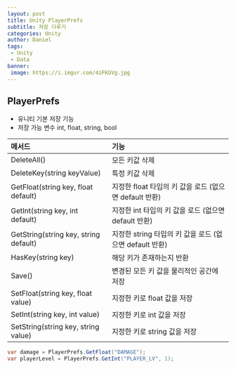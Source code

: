 ```yaml
---
layout: post
title: Unity PlayerPrefs
subtitle: 저장 다루기
categories: Unity
author: Daniel
tags: 
 - Unity
 - Data
banner:
 image: https://i.imgur.com/4zFKGVg.jpg
---
```

PlayerPrefs
--

- 유니티 기본 저장 기능
- 저장 가능 변수 int, float, string, bool

|메서드|기능|
|:--|:--|
|DeleteAll()|모든 키값 삭제|
|DeleteKey(string keyValue)|특정 키값 삭제|
|GetFloat(string key, float default)|지정한 float 타입의 키 값을 로드 (없으면 default 반환)|
|GetInt(string key, int default)|지정한 int 타입의 키 값을 로드 (없으면 default 반환)|
|GetString(string key, string default)|지정한 string 타입의 키 값을 로드 (없으면 default 반환)|
|HasKey(string key)|해당 키가 존재하는지 반환|
|Save()|변경된 모든 키 값을 물리적인 공간에 저장|
|SetFloat(string key, float value)|지정한 키로 float 값을 저장|
|SetInt(string key, int value)|지정한 키로 int 값을 저장|
|SetString(string key, string value)|지정한 키로 string 값을 저장|

```csharp
var damage = PlayerPrefs.GetFloat("DAMAGE");
var playerLevel = PlayerPrefs.GetInt("PLAYER_LV", 1);
```
